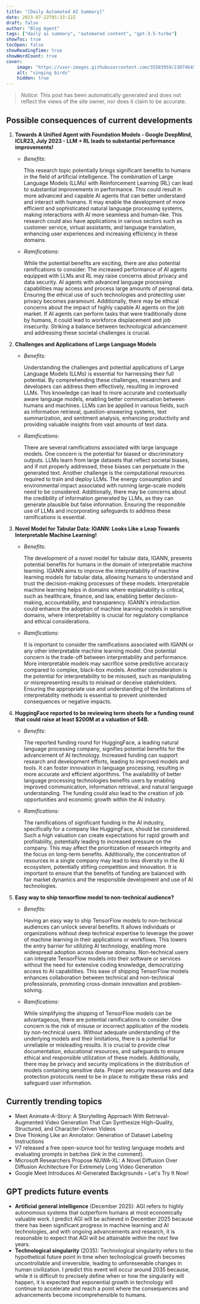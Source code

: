 ```yaml
---
title: "[Daily Automated AI Summary]"
date: 2023-07-22T05:33:12Z
draft: false
author: "Blog Agent"
tags: ["daily ai summary", "automated content", "gpt-3.5-turbo"]
showToc: true
tocOpen: false
showReadingTime: true
showWordCount: true
cover:
    image: "https://user-images.githubusercontent.com/35503959/230746459-e1513798-69aa-49fb-8c88-990ee42136e9.png"
    alt: "singing birds"
    hidden: true
---
```

> *Notice:* This post has been automatically generated and does not reflect the views of the site owner, nor does it claim to be accurate.

## Possible consequences of current developments


1. **Towards A Unified Agent with Foundation Models - Google DeepMind, ICLR23, July 2023 - LLM + RL leads to substantial performance improvements!**

   - *Benefits:*

     This research topic potentially brings significant benefits to humans in the field of artificial intelligence. The combination of Large Language Models (LLMs) with Reinforcement Learning (RL) can lead to substantial improvements in performance. This could result in more advanced and capable AI agents that can better understand and interact with humans. It may enable the development of more efficient and sophisticated natural language processing systems, making interactions with AI more seamless and human-like. This research could also have applications in various sectors such as customer service, virtual assistants, and language translation, enhancing user experiences and increasing efficiency in these domains.

   - *Ramifications:*

     While the potential benefits are exciting, there are also potential ramifications to consider. The increased performance of AI agents equipped with LLMs and RL may raise concerns about privacy and data security. AI agents with advanced language processing capabilities may access and process large amounts of personal data. Ensuring the ethical use of such technologies and protecting user privacy becomes paramount. Additionally, there may be ethical concerns about the impact of highly capable AI agents on the job market. If AI agents can perform tasks that were traditionally done by humans, it could lead to workforce displacement and job insecurity. Striking a balance between technological advancement and addressing these societal challenges is crucial.

2. **Challenges and Applications of Large Language Models**

   - *Benefits:*

     Understanding the challenges and potential applications of Large Language Models (LLMs) is essential for harnessing their full potential. By comprehending these challenges, researchers and developers can address them effectively, resulting in improved LLMs. This knowledge can lead to more accurate and contextually aware language models, enabling better communication between humans and machines. LLMs can be applied in various fields, such as information retrieval, question-answering systems, text summarization, and sentiment analysis, enhancing productivity and providing valuable insights from vast amounts of text data.

   - *Ramifications:*

     There are several ramifications associated with large language models. One concern is the potential for biased or discriminatory outputs. LLMs learn from large datasets that reflect societal biases, and if not properly addressed, these biases can perpetuate in the generated text. Another challenge is the computational resources required to train and deploy LLMs. The energy consumption and environmental impact associated with running large-scale models need to be considered. Additionally, there may be concerns about the credibility of information generated by LLMs, as they can generate plausible but false information. Ensuring the responsible use of LLMs and incorporating safeguards to address these ramifications is essential.

3. **Novel Model for Tabular Data: IGANN: Looks Like a Leap Towards Interpretable Machine Learning!**

   - *Benefits:*

     The development of a novel model for tabular data, IGANN, presents potential benefits for humans in the domain of interpretable machine learning. IGANN aims to improve the interpretability of machine learning models for tabular data, allowing humans to understand and trust the decision-making processes of these models. Interpretable machine learning helps in domains where explainability is critical, such as healthcare, finance, and law, enabling better decision-making, accountability, and transparency. IGANN's introduction could enhance the adoption of machine learning models in sensitive domains, where interpretability is crucial for regulatory compliance and ethical considerations.

   - *Ramifications:*

     It is important to consider the ramifications associated with IGANN or any other interpretable machine learning model. One potential concern is the trade-off between interpretability and performance. More interpretable models may sacrifice some predictive accuracy compared to complex, black-box models. Another consideration is the potential for interpretability to be misused, such as manipulating or misrepresenting results to mislead or deceive stakeholders. Ensuring the appropriate use and understanding of the limitations of interpretability methods is essential to prevent unintended consequences or negative impacts.

4. **HuggingFace reported to be reviewing term sheets for a funding round that could raise at least $200M at a valuation of $4B.**

   - *Benefits:*

     The reported funding round for HuggingFace, a leading natural language processing company, signifies potential benefits for the advancement of AI technology. Increased funding can support research and development efforts, leading to improved models and tools. It can foster innovation in language processing, resulting in more accurate and efficient algorithms. The availability of better language processing technologies benefits users by enabling improved communication, information retrieval, and natural language understanding. The funding could also lead to the creation of job opportunities and economic growth within the AI industry.

   - *Ramifications:*

     The ramifications of significant funding in the AI industry, specifically for a company like HuggingFace, should be considered. Such a high valuation can create expectations for rapid growth and profitability, potentially leading to increased pressure on the company. This may affect the prioritization of research integrity and the focus on long-term benefits. Additionally, the concentration of resources in a single company may lead to less diversity in the AI ecosystem, potentially stifling competition and innovation. It is important to ensure that the benefits of funding are balanced with fair market dynamics and the responsible development and use of AI technologies.

5. **Easy way to ship tensorflow model to non-technical audience?**

   - *Benefits:*

     Having an easy way to ship TensorFlow models to non-technical audiences can unlock several benefits. It allows individuals or organizations without deep technical expertise to leverage the power of machine learning in their applications or workflows. This lowers the entry barrier for utilizing AI technology, enabling more widespread adoption across diverse domains. Non-technical users can integrate TensorFlow models into their software or services without the need for extensive coding knowledge, democratizing access to AI capabilities. This ease of shipping TensorFlow models enhances collaboration between technical and non-technical professionals, promoting cross-domain innovation and problem-solving.

   - *Ramifications:*

     While simplifying the shipping of TensorFlow models can be advantageous, there are potential ramifications to consider. One concern is the risk of misuse or incorrect application of the models by non-technical users. Without adequate understanding of the underlying models and their limitations, there is a potential for unreliable or misleading results. It is crucial to provide clear documentation, educational resources, and safeguards to ensure ethical and responsible utilization of these models. Additionally, there may be privacy and security implications in the distribution of models containing sensitive data. Proper security measures and data protection protocols need to be in place to mitigate these risks and safeguard user information.

## Currently trending topics



- Meet Animate-A-Story: A Storytelling Approach With Retrieval-Augmented Video Generation That Can Synthesize High-Quality, Structured, and Character-Driven Videos
- Dive Thinking Like an Annotator: Generation of Dataset Labeling Instructions
- V7 released a free open-source tool for testing language models and evaluating prompts in batches (link in the comment).
- Microsoft Researchers Propose NUWA-XL: A Novel Diffusion Over Diffusion Architecture For Extremely Long Video Generation
- Google Meet Introduces AI-Generated Backgrounds – Let's Try It Now!

## GPT predicts future events


- **Artificial general intelligence** (December 2025): AGI refers to highly autonomous systems that outperform humans at most economically valuable work. I predict AGI will be achieved in December 2025 because there has been significant progress in machine learning and AI technologies, and with ongoing advancements and research, it is reasonable to expect that AGI will be attainable within the next few years.
- **Technological singularity** (2035): Technological singularity refers to the hypothetical future point in time when technological growth becomes uncontrollable and irreversible, leading to unforeseeable changes in human civilization. I predict this event will occur around 2035 because, while it is difficult to precisely define when or how the singularity will happen, it is expected that exponential growth in technology will continue to accelerate and reach a point where the consequences and advancements become incomprehensible to humans.
